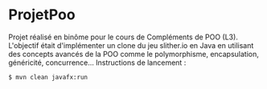 # ProjetPoo
Projet réalisé en binôme pour le cours de Compléments de POO (L3). L'objectif était d'implémenter un clone du jeu slither.io en Java en utilisant des concepts avancés de la POO comme le polymorphisme, encapsulation, généricité, concurrence...
Instructions de lancement :
```bash
$ mvn clean javafx:run
